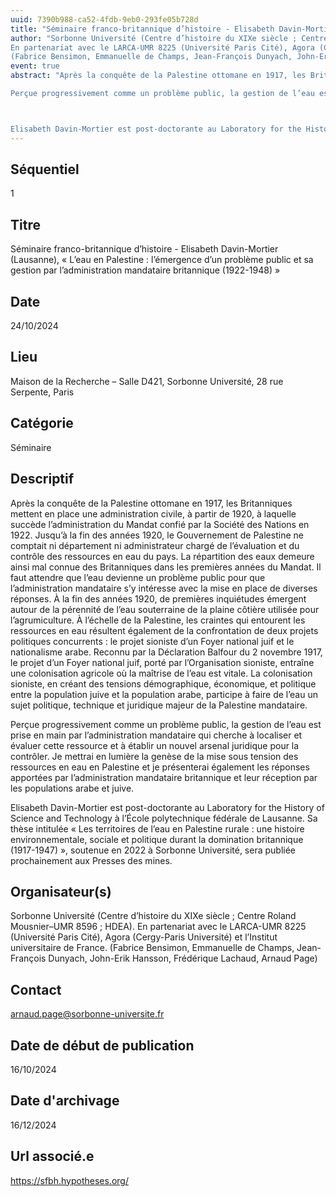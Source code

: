 ```yaml
---
uuid: 7390b988-ca52-4fdb-9eb0-293fe05b728d
title: "Séminaire franco-britannique d’histoire - Elisabeth Davin-Mortier (Lausanne), « L’eau en Palestine : l’émergence d’un problème public et sa gestion par l’administration mandataire britannique (1922-1948) »"
author: "Sorbonne Université (Centre d’histoire du XIXe siècle ; Centre Roland Mousnier–UMR 8596 ; HDEA).
En partenariat avec le LARCA-UMR 8225 (Université Paris Cité), Agora (Cergy-Paris Université) et l’Institut universitaire de France.
(Fabrice Bensimon, Emmanuelle de Champs, Jean-François Dunyach, John-Erik Hansson, Frédérique Lachaud, Arnaud Page)"
event: true
abstract: "Après la conquête de la Palestine ottomane en 1917, les Britanniques mettent en place une administration civile, à partir de 1920, à laquelle succède l’administration du Mandat confié par la Société des Nations en 1922. Jusqu’à la fin des années 1920, le Gouvernement de Palestine ne comptait ni département ni administrateur chargé de l’évaluation et du contrôle des ressources en eau du pays. La répartition des eaux demeure ainsi mal connue des Britanniques dans les premières années du Mandat. Il faut attendre que l’eau devienne un problème public pour que l’administration mandataire s’y intéresse avec la mise en place de diverses réponses. À la fin des années 1920, de premières inquiétudes émergent autour de la pérennité de l’eau souterraine de la plaine côtière utilisée pour l’agrumiculture. À l’échelle de la Palestine, les craintes qui entourent les ressources en eau résultent également de la confrontation de deux projets politiques concurrents : le projet sioniste d’un Foyer national juif et le nationalisme arabe. Reconnu par la Déclaration Balfour du 2 novembre 1917, le projet d’un Foyer national juif, porté par l’Organisation sioniste, entraîne une colonisation agricole où la maîtrise de l’eau est vitale. La colonisation sioniste, en créant des tensions démographique, économique, et politique entre la population juive et la population arabe, participe à faire de l’eau un sujet politique, technique et juridique majeur de la Palestine mandataire.

Perçue progressivement comme un problème public, la gestion de l’eau est prise en main par l’administration mandataire qui cherche à localiser et évaluer cette ressource et à établir un nouvel arsenal juridique pour la contrôler. Je mettrai en lumière la genèse de la mise sous tension des ressources en eau en Palestine et je présenterai également les réponses apportées par l’administration mandataire britannique et leur réception par les populations arabe et juive.



Elisabeth Davin-Mortier est post-doctorante au Laboratory for the History of Science and Technology à l’École polytechnique fédérale de Lausanne. Sa thèse intitulée « Les territoires de l’eau en Palestine rurale : une histoire environnementale, sociale et politique durant la domination britannique (1917-1947) », soutenue en 2022 à Sorbonne Université, sera publiée prochainement aux Presses des mines. "
---
```


## ﻿Séquentiel

 1

## Titre

 Séminaire franco-britannique d’histoire - Elisabeth Davin-Mortier (Lausanne), « L’eau en Palestine : l’émergence d’un problème public et sa gestion par l’administration mandataire britannique (1922-1948) »

## Date

 24/10/2024

## Lieu

 Maison de la Recherche –  Salle D421, Sorbonne Université, 28 rue Serpente, Paris 

## Catégorie

 Séminaire

## Descriptif

 Après la conquête de la Palestine ottomane en 1917, les Britanniques mettent en place une administration civile, à partir de 1920, à laquelle succède l’administration du Mandat confié par la Société des Nations en 1922. Jusqu’à la fin des années 1920, le Gouvernement de Palestine ne comptait ni département ni administrateur chargé de l’évaluation et du contrôle des ressources en eau du pays. La répartition des eaux demeure ainsi mal connue des Britanniques dans les premières années du Mandat. Il faut attendre que l’eau devienne un problème public pour que l’administration mandataire s’y intéresse avec la mise en place de diverses réponses. À la fin des années 1920, de premières inquiétudes émergent autour de la pérennité de l’eau souterraine de la plaine côtière utilisée pour l’agrumiculture. À l’échelle de la Palestine, les craintes qui entourent les ressources en eau résultent également de la confrontation de deux projets politiques concurrents : le projet sioniste d’un Foyer national juif et le nationalisme arabe. Reconnu par la Déclaration Balfour du 2 novembre 1917, le projet d’un Foyer national juif, porté par l’Organisation sioniste, entraîne une colonisation agricole où la maîtrise de l’eau est vitale. La colonisation sioniste, en créant des tensions démographique, économique, et politique entre la population juive et la population arabe, participe à faire de l’eau un sujet politique, technique et juridique majeur de la Palestine mandataire.

Perçue progressivement comme un problème public, la gestion de l’eau est prise en main par l’administration mandataire qui cherche à localiser et évaluer cette ressource et à établir un nouvel arsenal juridique pour la contrôler. Je mettrai en lumière la genèse de la mise sous tension des ressources en eau en Palestine et je présenterai également les réponses apportées par l’administration mandataire britannique et leur réception par les populations arabe et juive.



Elisabeth Davin-Mortier est post-doctorante au Laboratory for the History of Science and Technology à l’École polytechnique fédérale de Lausanne. Sa thèse intitulée « Les territoires de l’eau en Palestine rurale : une histoire environnementale, sociale et politique durant la domination britannique (1917-1947) », soutenue en 2022 à Sorbonne Université, sera publiée prochainement aux Presses des mines. 

## Organisateur(s)

 Sorbonne Université (Centre d’histoire du XIXe siècle ; Centre Roland Mousnier–UMR 8596 ; HDEA).
En partenariat avec le LARCA-UMR 8225 (Université Paris Cité), Agora (Cergy-Paris Université) et l’Institut universitaire de France.
(Fabrice Bensimon, Emmanuelle de Champs, Jean-François Dunyach, John-Erik Hansson, Frédérique Lachaud, Arnaud Page)

## Contact

 arnaud.page@sorbonne-universite.fr

## Date de début de publication

 16/10/2024

## Date d'archivage

 16/12/2024

## Url associé.e

 https://sfbh.hypotheses.org/


